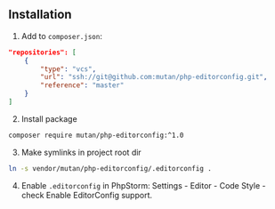 ## Installation

1. Add to `composer.json`:
```json
"repositories": [
    {
        "type": "vcs",
        "url": "ssh://git@github.com:mutan/php-editorconfig.git",
        "reference": "master"
    }
]
```

2. Install package
```bash
composer require mutan/php-editorconfig:^1.0
```

3. Make symlinks in project root dir
```bash
ln -s vendor/mutan/php-editorconfig/.editorconfig .
```

4. Enable `.editorconfig` in PhpStorm: Settings - Editor - Code Style - check Enable EditorConfig support.  